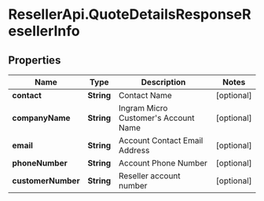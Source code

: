 # ResellerApi.QuoteDetailsResponseResellerInfo

## Properties

Name | Type | Description | Notes
------------ | ------------- | ------------- | -------------
**contact** | **String** | Contact Name | [optional] 
**companyName** | **String** | Ingram Micro Customer&#39;s Account Name | [optional] 
**email** | **String** | Account Contact Email Address | [optional] 
**phoneNumber** | **String** | Account Phone Number | [optional] 
**customerNumber** | **String** | Reseller account number | [optional] 


